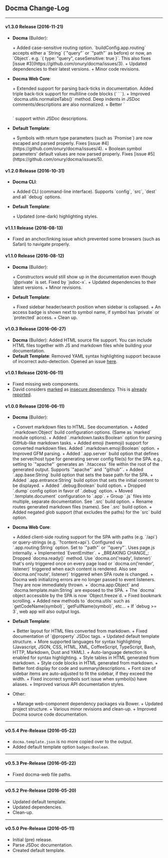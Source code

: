 ## Docma Change-Log
---

#### **v1.3.0** Release (2016-11-21)

- <p><b>Docma</b> (Builder):</p>
    + Added case-sensitive routing option. `buildConfig.app.routing` accepts either a `String` (`"query"` or `"path"` as before) or now, an `Object`. e.g. `{ type: "query", caseSensitive: true }`. This also fixes [issue #3](https://github.com/onury/docma/issues/3).
    + Updated dependencies to their latest versions.
    + Minor code revisions.

- <p><b>Docma Web Core</b>:</p>
    + Extended support for parsing back-ticks in documentation. Added triple back-tick support for multiline code blocks (<code>&#x60;&#x60;&#x60;</code>).
    + Improved `docma.utils.normalizeTabs()` method. Deep indents in JSDoc comments/descriptions are also normalized.
    + Better `<pre></pre>` support within JSDoc descriptions.

- <p><b>Default Template</b>:</p>
    + Symbols with return type parameters (such as `Promise<Array>`) are now escaped and parsed properly. Fixes [issue #4](https://github.com/onury/docma/issues/4).
    + Boolean symbol parameters' default values are now parsed properly. Fixes [issue #5](https://github.com/onury/docma/issues/5).

#### **v1.2.0** Release (2016-10-31)

- <p><b>Docma CLI</b>:</p>
    + Added CLI (command-line interface). Supports `config`, `src`, `dest` and all `debug` options.

- <p><b>Default Template</b>:</p>
    + Updated (one-dark) highlighting styles.

#### **v1.1.1** Release (2016-08-13)

- Fixed an anchor/linking issue which prevented some browsers (such as Safari) to navigate properly.

#### **v1.1.0** Release (2016-08-12)

- <p><b>Docma</b> (Builder):</p>
    + Constructors would still show up in the documentation even though `@private` is set. Fixed by `jsdoc-x`.
    + Updated dependencies to their latest versions.
    + Minor revisions.

- <p><b>Default Template</b>:</p>
    + Fixed sidebar header/search position when sidebar is collapsed.
    + An access badge is shown next to symbol name, if symbol has `private` or `protected` access.
    + Clean up.

#### **v1.0.3** Release (2016-06-27)

- **Docma** (Builder): Added HTML source file support. You can include HTML files together with JS and markdown files while building your documentation.
- **Default Template**: Removed YAML syntax highlighting support because of incorrect auto-detection. Opened an issue [here](https://github.com/isagalaev/highlight.js/issues/1213).

#### **v1.0.1** Release (2016-06-11)

- Fixed missing web components.
- David considers [marked][marked] as [insecure dependency][docma-david]. This is [already](https://nodesecurity.io/advisories/marked_content-injection) [reported](https://github.com/chjj/marked/pull/592).

#### **v1.0.0** Release (2016-06-11)

- <p><b>Docma</b> (Builder):</p>
    + Convert markdown files to HTML. See documentation.
    + Added `.markdown:Object` build configuration options. (Same as `marked` module options).
    + Added `.markdown.tasks:Boolean` option for parsing GitHub-like markdown tasks.
    + Added emoji (twemoji) support for converted markdown files. Added `.markdown.emoji:Boolean` option.
    + Improved GFM parsing.  
    + Added `.app.server` build option that defines the server/host type for generating server config file(s) for the SPA. e.g., setting to `"apache"` generates an `.htaccess` file within the root of the generated output. Supports `"apache"` and `"github"`.
    + Added `.app.base:String` build option that sets the base path for the SPA.
    + Added `.app.entrance:String` build option that sets the initial content to be displayed.
    + Added `.debug:Boolean` build option.
    + Dropped `.dump` config option in favor of `.debug` option.
    + Moved `.template.document` configuration to `.app`.
    + Group `.js` files into multiple, separate documentation. See `.src` build option.
    + Rename routes generated markdown files (names). See `.src` build option.
    + Added negated glob support (that excludes the paths) for the `src` build option.

- <p><b>Docma Web Core</b>:</p>
    + Added client-side routing support for the SPA with paths (e.g. `/api`) or query-strings (e.g. `?content=api`). Configured via `.app.routing:String` option. Set to `"path"` or `"query"`. Uses page.js internally.
    + Implemented `EventEmitter`.
    + _BREAKING CHANGE_: Dropped `docma.ready()` method. Use `docma.on('ready', listener)` that's only triggered once on every page load or `docma.on('render', listener)` triggered when each content is rendered. Also see `docma.on('route', listener)` triggered when SPA route is changed.
    + Docma web initializing errors are no longer passed to event listeners. They are now immediately thrown.
    + `docma.app:Object` and `docma.template.main:String` are exposed to the SPA.
    + The `docma` object accessible by the SPA is now `Object.freeze`d.
    + Fixed bookmark scrolling.
    + Added new methods to `docma.utils` such as `getCodeName(symbol)`, `getFullName(symbol)`, etc...
    + If `debug >= 3`, web app will also output logs.

- <p><b>Default Template</b>:</p>
    + Better layout for HTML files converted from markdown.
    + Fixed documentation of `@property` JSDoc tags.
    + Updated default template structure.
    + More supported languages for syntax highlighting (Javascript, JSON, CSS, HTML, XML, CoffeeScript, TypeScript, Bash, HTTP, Markdown, Dust and YAML).
    + Auto-language detection is enabled for syntax highlighting.
    + Style tables in HTML generated from markdown.
    + Style code blocks in HTML generated from markdown.
    + Better font display for code and summary/descriptions.
    + Font size of sidebar items are auto-adjusted to fit the sidebar, if they exceed the width.
    + Fixed incorrect symbols sort issue when symbol(s) have aliases.
    + Improved various API documentation styles.

- <p>Other:</p>
    + Manage web-component dependency packages via Bower.
    + Updated project structure.
    + Various minor revisions and clean-up.
    + Improved Docma source code documentation.

---

#### **v0.5.4** Pre-Release (2016-05-22)

- `docma.template.json` is no more copied over to the output.
- Added default template option `badges:Boolean`.

---

#### **v0.5.3** Pre-Release (2016-05-22)

- Fixed docma-web file paths.

---

#### **v0.5.2** Pre-Release (2016-05-20)

- Updated default template.
- Updated dependencies.
- Clean-up.

---

#### **v0.5.0** Pre-Release (2016-05-11)

- Initial (pre) release.
- Parse JSDoc documentation.
- Created default template.

[marked]:https://github.com/chjj/marked
[docma-david]:https://david-dm.org/onury/docma
